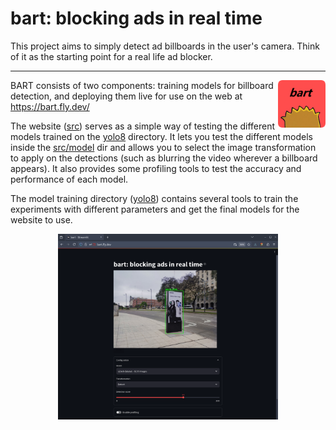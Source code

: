 # bart: blocking ads in real time

This project aims to simply detect ad billboards in the user's camera. Think of it as the starting point for a real life ad blocker.

---

<img align="right" width="15%" src="https://raw.githubusercontent.com/bart-ai/bart/master/docs/img/logo-rounded.png">

BART consists of two components: training models for billboard detection, and deploying them live for use on the web at https://bart.fly.dev/

The website ([src](./src/)) serves as a simple way of testing the different models trained on the [yolo8](./yolo8/) directory. It lets you test the different models inside the [src/model](./src/model) dir and allows you to select the image transformation to apply on the detections (such as blurring the video wherever a billboard appears). It also provides some profiling tools to test the accuracy and performance of each model.

The model training directory ([yolo8](./yolo8)) contains several tools to train the experiments with different parameters and get the final models for the website to use.

<p align="center">
<img width="70%" src="https://raw.githubusercontent.com/bart-ai/bart/master/docs/img/desktop.png">
</p>
